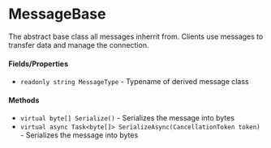 # MessageBase

The abstract base class all messages inherrit from. Clients use messages to transfer data and manage the connection.

#### Fields/Properties

- `readonly string MessageType` - Typename of derived message class

#### Methods

- `virtual byte[] Serialize()` - Serializes the message into bytes
- `virtual async Task<byte[]> SerializeAsync(CancellationToken token)` - Serializes the message into bytes